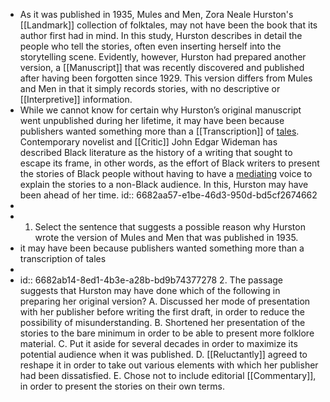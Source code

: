 - As it was published in 1935, Mules and Men, Zora Neale Hurston's [[Landmark]] collection of folktales, may not have been the book that its author first had in mind. In this study, Hurston describes in detail the people who tell the stories, often even inserting herself into the storytelling scene. Evidently, however, Hurston had prepared another version, a [[Manuscript]] that was recently discovered and published after having been forgotten since 1929. This version differs from Mules and Men in that it simply records stories, with no descriptive or [[Interpretive]] information.
- While we cannot know for certain why Hurston’s original manuscript went unpublished during her lifetime, it may have been because publishers wanted something more than a [[Transcription]] of [tales]([[Tale]]). Contemporary novelist and [[Critic]] John Edgar Wideman has described Black literature as the history of a writing that sought to escape its frame, in other words, as the effort of Black writers to present the stories of Black people without having to have a [mediating]([[Mediate]]) voice to explain the stories to a non-Black audience. In this, Hurston may have been ahead of her time.
  id:: 6682aa57-e1be-46d3-950d-bd5cf2674662
-
- 1. Select the sentence that suggests a possible reason why Hurston wrote the version of
  Mules and Men that was published in 1935.
- it may have been because publishers wanted something more than a transcription of tales
-
- id:: 6682ab14-8ed1-4b3e-a28b-bd9b74377278
  2. The passage suggests that Hurston may have done which of the following in preparing her
  original version?
  A. Discussed her mode of presentation with her publisher before writing the first draft, in order
  to reduce the possibility of misunderstanding.
  B. Shortened her presentation of the stories to the bare minimum in order to be able to present
  more folklore material.
  C. Put it aside for several decades in order to maximize its potential audience when it was
  published.
  D. [[Reluctantly]] agreed to reshape it in order to take out various elements with which her
  publisher had been dissatisfied.
  E. Chose not to include editorial [[Commentary]], in order to present the stories on their own
  terms.